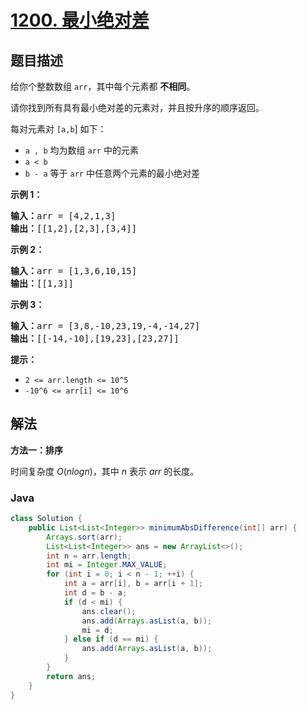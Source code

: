 # [1200. 最小绝对差](https://leetcode.cn/problems/minimum-absolute-difference)

## 题目描述

<p>给你个整数数组&nbsp;<code>arr</code>，其中每个元素都 <strong>不相同</strong>。</p>

<p>请你找到所有具有最小绝对差的元素对，并且按升序的顺序返回。</p>

<p>每对元素对 <code>[a,b</code>] 如下：</p>

<ul>
	<li><code>a ,&nbsp;b</code>&nbsp;均为数组&nbsp;<code>arr</code>&nbsp;中的元素</li>
	<li><code>a &lt; b</code></li>
	<li><code>b - a</code>&nbsp;等于 <code>arr</code> 中任意两个元素的最小绝对差</li>
</ul>

<p><strong>示例 1：</strong></p>

<pre>
<strong>输入：</strong>arr = [4,2,1,3]
<strong>输出：</strong>[[1,2],[2,3],[3,4]]
</pre>

<p><strong>示例 2：</strong></p>

<pre>
<strong>输入：</strong>arr = [1,3,6,10,15]
<strong>输出：</strong>[[1,3]]
</pre>

<p><strong>示例 3：</strong></p>

<pre>
<strong>输入：</strong>arr = [3,8,-10,23,19,-4,-14,27]
<strong>输出：</strong>[[-14,-10],[19,23],[23,27]]
</pre>

<p><strong>提示：</strong></p>

<ul>
	<li><code>2 &lt;= arr.length &lt;= 10^5</code></li>
	<li><code>-10^6 &lt;= arr[i] &lt;= 10^6</code></li>
</ul>

## 解法

**方法一：排序**

时间复杂度 $O(nlogn)$，其中 $n$ 表示 $arr$ 的长度。

### **Java**

```java
class Solution {
    public List<List<Integer>> minimumAbsDifference(int[] arr) {
        Arrays.sort(arr);
        List<List<Integer>> ans = new ArrayList<>();
        int n = arr.length;
        int mi = Integer.MAX_VALUE;
        for (int i = 0; i < n - 1; ++i) {
            int a = arr[i], b = arr[i + 1];
            int d = b - a;
            if (d < mi) {
                ans.clear();
                ans.add(Arrays.asList(a, b));
                mi = d;
            } else if (d == mi) {
                ans.add(Arrays.asList(a, b));
            }
        }
        return ans;
    }
}
```
